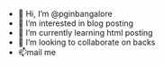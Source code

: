 - 👋 Hi, I’m @pginbangalore
- 👀 I’m interested in blog posting
- 🌱 I’m currently learning html posting
- 💞️ I’m looking to collaborate on backs
- 📫mail me

<!---
pginbangalore/pginbangalore is a ✨ special ✨ repository because its `README.md` (this file) appears on your GitHub profile.
You can click the Preview link to take a look at your changes.
--->
